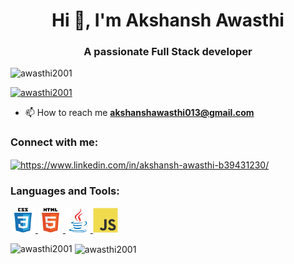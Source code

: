 <h1 align="center">Hi 👋, I'm Akshansh Awasthi</h1>
<h3 align="center">A passionate Full Stack developer</h3>

<p align="left"> <img src="https://komarev.com/ghpvc/?username=awasthi2001&label=Profile%20views&color=0e75b6&style=flat" alt="awasthi2001" /> </p>

<p align="left"> <a href="https://github.com/ryo-ma/github-profile-trophy"><img src="https://github-profile-trophy.vercel.app/?username=awasthi2001" alt="awasthi2001" /></a> </p>

- 📫 How to reach me **akshanshawasthi013@gmail.com**

<h3 align="left">Connect with me:</h3>
<p align="left">
<a href="https://linkedin.com/in/https://www.linkedin.com/in/akshansh-awasthi-b39431230/" target="blank"><img align="center" src="https://raw.githubusercontent.com/rahuldkjain/github-profile-readme-generator/master/src/images/icons/Social/linked-in-alt.svg" alt="https://www.linkedin.com/in/akshansh-awasthi-b39431230/" height="30" width="40" /></a>
</p>

<h3 align="left">Languages and Tools:</h3>
<p align="left"> <a href="https://www.w3schools.com/css/" target="_blank" rel="noreferrer"> <img src="https://raw.githubusercontent.com/devicons/devicon/master/icons/css3/css3-original-wordmark.svg" alt="css3" width="40" height="40"/> </a> <a href="https://www.w3.org/html/" target="_blank" rel="noreferrer"> <img src="https://raw.githubusercontent.com/devicons/devicon/master/icons/html5/html5-original-wordmark.svg" alt="html5" width="40" height="40"/> </a> <a href="https://www.java.com" target="_blank" rel="noreferrer"> <img src="https://raw.githubusercontent.com/devicons/devicon/master/icons/java/java-original.svg" alt="java" width="40" height="40"/> </a> <a href="https://developer.mozilla.org/en-US/docs/Web/JavaScript" target="_blank" rel="noreferrer"> <img src="https://raw.githubusercontent.com/devicons/devicon/master/icons/javascript/javascript-original.svg" alt="javascript" width="40" height="40"/> </a> </p>

<p><img align="left" src="https://github-readme-stats.vercel.app/api/top-langs?username=awasthi2001&show_icons=true&locale=en&layout=compact" alt="awasthi2001" /></p>

<p>&nbsp;<img align="center" src="https://github-readme-stats.vercel.app/api?username=awasthi2001&show_icons=true&locale=en" alt="awasthi2001" /></p>
